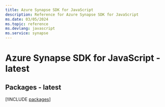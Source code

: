 ```yaml
---
title: Azure Synapse SDK for JavaScript
description: Reference for Azure Synapse SDK for JavaScript
ms.date: 03/05/2024
ms.topic: reference
ms.devlang: javascript
ms.service: synapse
---
```

# Azure Synapse SDK for JavaScript - latest
## Packages - latest
[!INCLUDE [packages](synapse-index.md)]